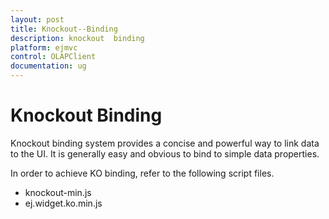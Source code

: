 ```yaml
---
layout: post
title: Knockout--Binding
description: knockout  binding
platform: ejmvc
control: OLAPClient
documentation: ug
---
```


# Knockout  Binding

Knockout binding system provides a concise and powerful way to link data to the UI. It is generally easy and obvious to bind to simple data properties.

In order to achieve KO binding, refer to the following script files.

* knockout-min.js
* ej.widget.ko.min.js



